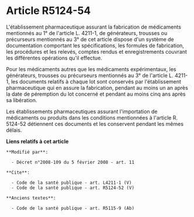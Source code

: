 # Article R5124-54

L'établissement pharmaceutique assurant la fabrication de médicaments mentionnés au 1° de l'article L. 4211-1, de
générateurs, trousses ou précurseurs mentionnés au 3° de cet article dispose d'un système de documentation comportant les
spécifications, les formules de fabrication, les procédures et les relevés, comptes rendus et enregistrements couvrant les
différentes opérations qu'il effectue. 

Pour les médicaments autres que les médicaments expérimentaux, les générateurs, trousses ou précurseurs mentionnés au 3° de
l'article L. 4211-1, les documents relatifs à chaque lot sont conservés par l'établissement pharmaceutique qui en assure la
fabrication, pendant au moins un an après la date de péremption du lot concerné et pendant au moins cinq ans après sa
libération. 

Les établissements pharmaceutiques assurant l'importation de médicaments ou produits dans les conditions mentionnées à
l'article R. 5124-52 détiennent ces documents et les conservent pendant les mêmes délais.

**Liens relatifs à cet article**

	**Modifié par**:

	  - Décret n°2008-109 du 5 février 2008 - art. 11

	**Cite**:

	  - Code de la santé publique - art. L4211-1 (V)
	  - Code de la santé publique - art. R5124-52 (V)

	**Anciens textes**:

	  - Code de la santé publique - art. R5115-9 (Ab)
